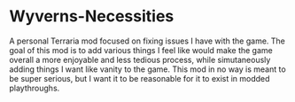 # Wyverns-Necessities
A personal Terraria mod focused on fixing issues I have with the game.
The goal of this mod is to add various things I feel like would make the game overall a more enjoyable and less tedious process, while simutaneously adding things I want like vanity to the game. This mod in no way is meant to be super serious, but I want it to be reasonable for it to exist in modded playthroughs.
